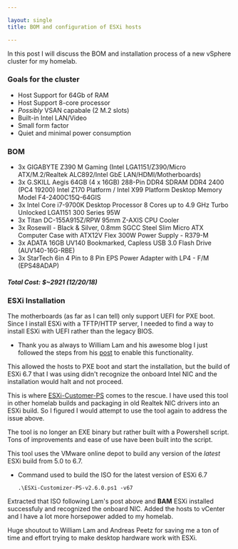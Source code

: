 ```yaml
---

layout: single
title: BOM and configuration of ESXi hosts 

---
```


In this post I will discuss the BOM and installation process of a new vSphere cluster for my homelab.

### **Goals for the cluster**

* Host Support for 64Gb of RAM
* Host Support 8-core processor
* _Possibly_ VSAN capabale (2 M.2 slots)
* Built-in Intel LAN/Video
* Small form factor
* Quiet and minimal power consumption

### BOM
* 3x GIGABYTE Z390 M Gaming (Intel LGA1151/Z390/Micro ATX/M.2/Realtek ALC892/Intel GbE LAN/HDMI/Motherboards)
* 3x G.SKILL Aegis 64GB (4 x 16GB) 288-Pin DDR4 SDRAM DDR4 2400 (PC4 19200) Intel Z170 Platform / Intel X99 Platform Desktop Memory Model F4-2400C15Q-64GIS
* 3x Intel Core i7-9700K Desktop Processor 8 Cores up to 4.9 GHz Turbo Unlocked LGA1151 300 Series 95W
* 3x Titan DC-155A915Z/RPW 95mm Z-AXIS CPU Cooler
* 3x Rosewill - Black & Silver, 0.8mm SGCC Steel Slim Micro ATX Computer Case with ATX12V Flex 300W Power Supply - R379-M
* 3x ADATA 16GB UV140 Bookmarked, Capless USB 3.0 Flash Drive (AUV140-16G-RBE)
* 3x StarTech 6in 4 Pin to 8 Pin EPS Power Adapter with LP4 - F/M (EPS48ADAP)

##### Total Cost: $~2921 (12/20/18)

### ESXi Installation

The motherboards (as far as I can tell) only support UEFI for PXE boot. Since I install ESXi with a TFTP/HTTP server, I needed to find a way to install ESXi with UEFI rather than the legacy BIOS.

* Thank you as always to William Lam and his awesome blog I just followed the steps from his [post](https://www.virtuallyghetto.com/2015/10/support-for-uefi-pxe-boot-introduced-in-esxi-6-0.html) to enable this functionality.

This allowed the hosts to PXE boot and start the installation, but the build of ESXi 6.7 that I was using didn't recognize the onboard Intel NIC and the installation would halt and not proceed.

This is where [ESXi-Customer-PS](https://www.v-front.de/p/esxi-customizer-ps.html) comes to the rescue. I have used this tool in other homelab builds and packaging in old Realtek NIC drivers into an ESXi build. So I figured I would attempt to use the tool again to address the issue above.

The tool is no longer an EXE binary but rather built with a Powershell script. Tons of improvements and ease of use have been built into the script. 

This tool uses the VMware online depot to build any version of the _latest_ ESXi build from 5.0 to 6.7.

* Command used to build the ISO for the latest version of ESXi 6.7
    ```
    .\ESXi-Customizer-PS-v2.6.0.ps1 -v67
    ```

Extracted that ISO following Lam's post above and **BAM** ESXi installed successfuly and recognized the onboard NIC. Added the hosts to vCenter and I have a lot more horsepower added to my homelab.

Huge shoutout to William Lam and Andreas Peetz for saving me a ton of time and effort trying to make desktop hardware work with ESXi.